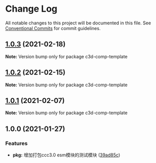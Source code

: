 # Change Log

All notable changes to this project will be documented in this file.
See [Conventional Commits](https://conventionalcommits.org) for commit guidelines.

## [1.0.3](https://github.com/AILHC/EasyGameFrameworkOpen/compare/c3d-comp-template@1.0.2...c3d-comp-template@1.0.3) (2021-02-18)

**Note:** Version bump only for package c3d-comp-template





## [1.0.2](https://github.com/AILHC/EasyGameFrameworkOpen/compare/c3d-comp-template@1.0.1...c3d-comp-template@1.0.2) (2021-02-15)

**Note:** Version bump only for package c3d-comp-template





## [1.0.1](https://github.com/AILHC/EasyGameFrameworkOpen/compare/c3d-comp-template@1.0.0...c3d-comp-template@1.0.1) (2021-02-07)

**Note:** Version bump only for package c3d-comp-template






## 1.0.0 (2021-01-27)

### Features

* **pkg:** 增加打包ccc3.0 esm模块的测试模块 ([39ad85c](https://github.com/AILHC/EasyGameFrameworkOpen/commit/39ad85c766a6e14781d72aa437b13071e35896d7))

